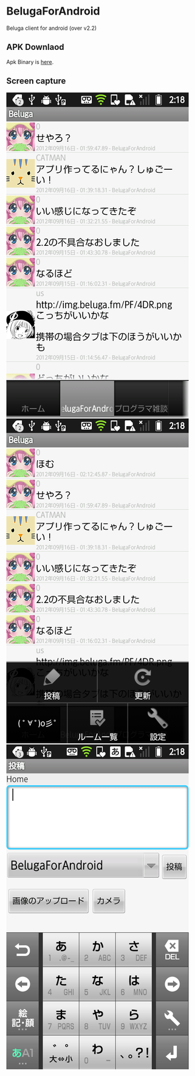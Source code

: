 BelugaForAndroid
================

Beluga client for android (over v2.2)

APK Downlaod
-------------
Apk Binary is [here](https://github.com/zeroppai/BelugaForAndroid/downloads).


Screen capture
-------------
![Alt text](https://github.com/zeroppai/BelugaForAndroid/blob/master/img/ss1.png?raw=true "Screen Capture1")
![Alt text](https://github.com/zeroppai/BelugaForAndroid/blob/master/img/ss2.png?raw=true "Screen Capture2")
![Alt text](https://github.com/zeroppai/BelugaForAndroid/blob/master/img/ss3.png?raw=true "Screen Capture3")